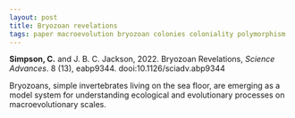 ```yaml
---
layout: post
title: Bryozoan revelations
tags: paper macroevolution bryozoan colonies coloniality polymorphism
---
```


**Simpson, C.** and J. B. C. Jackson, 2022. Bryozoan Revelations, *Science Advances*. 8 (13), eabp9344. dooi:10.1126/sciadv.abp9344

Bryozoans, simple invertebrates living on the sea floor, are emerging as a model system for understanding ecological and evolutionary processes on macroevolutionary scales.
